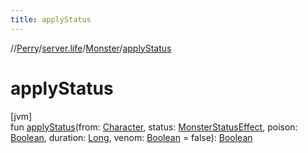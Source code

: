 ```yaml
---
title: applyStatus
---
```

//[Perry](../../../index.html)/[server.life](../index.html)/[Monster](index.html)/[applyStatus](apply-status.html)



# applyStatus



[jvm]\
fun [applyStatus](apply-status.html)(from: [Character](../../client/-character/index.html), status: [MonsterStatusEffect](../../client.status/-monster-status-effect/index.html), poison: [Boolean](https://kotlinlang.org/api/latest/jvm/stdlib/kotlin/-boolean/index.html), duration: [Long](https://kotlinlang.org/api/latest/jvm/stdlib/kotlin/-long/index.html), venom: [Boolean](https://kotlinlang.org/api/latest/jvm/stdlib/kotlin/-boolean/index.html) = false): [Boolean](https://kotlinlang.org/api/latest/jvm/stdlib/kotlin/-boolean/index.html)




